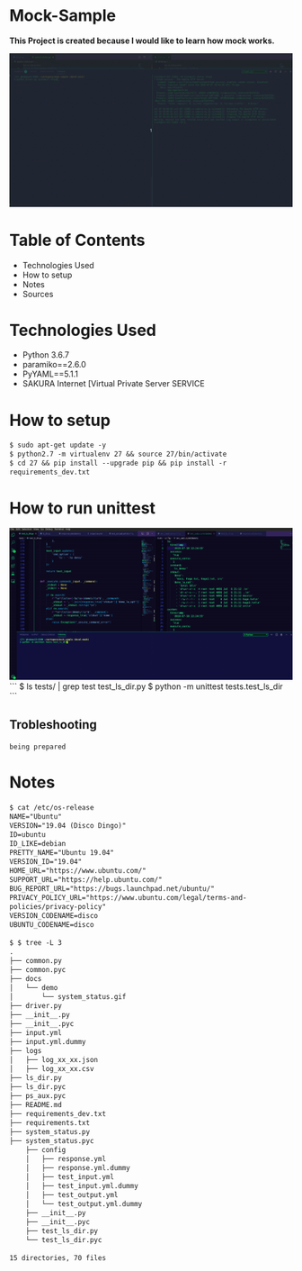 # Mock-Sample

**This Project is created because I would like to learn how mock works.**

<img src="/docs/demo/system_status.gif " alt="Demo to execute systemctl status" style="max-width:100%;">

# Table of Contents
- Technologies Used
- How to setup
- Notes
- Sources


# Technologies Used
- Python 3.6.7
- paramiko==2.6.0
- PyYAML==5.1.1
- SAKURA Internet [Virtual Private Server SERVICE


# How to setup

```
$ sudo apt-get update -y
$ python2.7 -m virtualenv 27 && source 27/bin/activate
$ cd 27 && pip install --upgrade pip && pip install -r requirements_dev.txt
```

# How to run unittest
<img src="/docs/demo/develmock.gif " alt="Demo to run unittest with mock" style="max-width:100%;">
```
$ ls tests/ | grep test
test_ls_dir.py
$ python -m unittest tests.test_ls_dir
```

## Trobleshooting
`being prepared`



# Notes

```
$ cat /etc/os-release 
NAME="Ubuntu"
VERSION="19.04 (Disco Dingo)"
ID=ubuntu
ID_LIKE=debian
PRETTY_NAME="Ubuntu 19.04"
VERSION_ID="19.04"
HOME_URL="https://www.ubuntu.com/"
SUPPORT_URL="https://help.ubuntu.com/"
BUG_REPORT_URL="https://bugs.launchpad.net/ubuntu/"
PRIVACY_POLICY_URL="https://www.ubuntu.com/legal/terms-and-policies/privacy-policy"
VERSION_CODENAME=disco
UBUNTU_CODENAME=disco

$ $ tree -L 3
.
├── common.py
├── common.pyc
├── docs
│   └── demo
│       └── system_status.gif
├── driver.py
├── __init__.py
├── __init__.pyc
├── input.yml
├── input.yml.dummy
├── logs
│   ├── log_xx_xx.json
│   ├── log_xx_xx.csv
├── ls_dir.py
├── ls_dir.pyc
├── ps_aux.pyc
├── README.md
├── requirements_dev.txt
├── requirements.txt
├── system_status.py
├── system_status.pyc
    ├── config
    │   ├── response.yml
    │   ├── response.yml.dummy
    │   ├── test_input.yml
    │   ├── test_input.yml.dummy
    │   ├── test_output.yml
    │   └── test_output.yml.dummy
    ├── __init__.py
    ├── __init__.pyc
    ├── test_ls_dir.py
    └── test_ls_dir.pyc

15 directories, 70 files
```